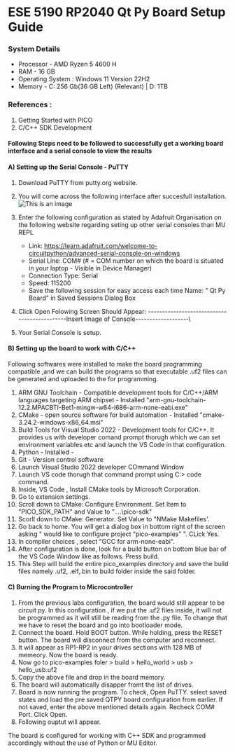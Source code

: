 # ESE 5190 RP2040 Qt Py Board Setup Guide

### System Details
- Processor - AMD Ryzen 5 4600 H
- RAM - 16 GB
- Operating System : Windows 11 Version 22H2
- Memory  -  C: 256 Gb(36 GB Left) (Relevant) | D: 1TB

### References : 
1) Getting Started with PICO 
2) C/C++ SDK Development


#### Following Steps need to be followed to successfully get a working board interface and a serial console to view the results

#### A) Setting up the Serial Console - PuTTY

   1) Download PuTTY from putty.org website.
   2) You will come across the following interface after succesfull installation.
![This is an image]((https://github.com/prateekbashista/ESE-5190-Documents/blob/53a1edeef07725327bd3cc7d03579aea864eac69/putty%20nominal.png))
   4) Enter the following configuration as stated by Adafruit Organisation on the following website regarding seting up other serial consoles than MU REPL
      - Link: https://learn.adafruit.com/welcome-to-circuitpython/advanced-serial-console-on-windows 
      - Serial Line: COM# (# = COM number on which the board is situated in your laptop - Visible in Device Manager)
      - Connection Type: Serial
      - Speed: 115200
      - Save the following session for easy access each time Name: " Qt Py Board" in Saved Sessions Dialog Box
   5) Click Open
       Folowing Screen Should Appear:
---------------------------------------------Insert Image of Console-------------------\
      
   5) Your Serial Console is setup.
   
#### B) Setting up the board to work with C/C++

Following softwares were installed to make the board programming compatible ,and we can build the programs so that executable .uf2 files can be generated and uploaded to the for programming.
1) ARM GNU Toolchain  - Compatible development tools for C/C++/ARM languages targeting ARM chipset - Installed "arm-gnu-toolchain-12.2.MPACBTI-Bet1-mingw-w64-i686-arm-none-eabi.exe"
2) CMake - open source software for build automation - Installed 	"cmake-3.24.2-windows-x86_64.msi"
3) Build Tools for Visual Studio 2022 - Development tools for C/C++. It provides us with developer comand prompt thorugh which we can set environment variables etc and launch the VS Code in that configuration.
4) Python - Installed - 
5) Git - Version control software
6) Launch Visual Studio 2022 developer COmmand Window
7) Launch VS code thorugh that command prompt using C:> code command.
8) Inside, VS Code , Install CMake tools by Microsoft Corporation.
9) Go to extension settings.
10) Scroll down to CMake: Configure Environment. Set Item to "PICO_SDK_PATH" and Value to "..\..\pico-sdk"
11) Scorll down to CMake: Generator. Set Value to "NMake Makefiles'.
12) Go back to home. You will get a dialog box in bottom right of the screen asking " would like to configure project "pico-examples" ". CLick Yes.
13) In compiler choices , select "GCC for arm-none-eabi".
14) After configuration is done, look for a build button on bottom blue bar of the VS Code Window like as follows. Press build.
15) This Step will build the entire pico_examples directory and save the build files namely .uf2, .elf,.bin to build folder inside the said folder.

#### C) Burning the Program to Microcontroller
1) From the previous labs configuration, the board would still appear to be circuit py. In this configuration , if we put the .uf2 files inside, it will not be programmed as it will still be reading from the .py file. To change that we have to reset the board and go into bootloader mode.
2) Connect the board. Hold BOOT button. While holding, press the RESET button. The board will disconnect from the computer and reconnect.
3) It will appear as RP1-RP2 in your drives sections with 128 MB of memeory. Now the board is ready.
4) Now go to pico-examples foler > build > hello_world > usb > hello_usb.uf2
5) Copy the above file and drop in the board memory.
6) The board will automatically disapper fromt the list of drives.
7) Board is now running the program. To check, Open PuTTY. select saved states and load the pre saved QTPY board configuration from earlier. If not saved, enter the above mentioned details again. Recheck COM# Port. Click Open.
8) Following ouptut will appear. 


The board is configured for working with C++ SDK and programmed accordingly without the use of Python or MU Editor.
      



